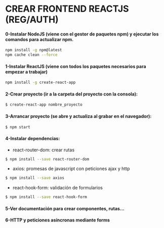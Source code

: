 # CREAR FRONTEND REACTJS (REG/AUTH)

#### 0-Instalar NodeJS (viene con el gestor de paquetes npm) y ejecutar los comandos para actualizar npm.
```sh
npm install -g npm@latest
npm cache clean --force
```

#### 1-Instalar ReactJS (viene con todos los paquetes necesarios para empezar a trabajar)
```sh
npm install -g create-react-app
```

#### 2-Crear proyecto (ir a la carpeta del proyecto con la consola):
```sh
$ create-react-app nombre_proyecto
```
#### 3-Arrancar proyecto (se abre y actualiza al grabar en el navegador):
```sh
$ npm start
```

#### 4-Instalar dependencias:
- react-router-dom: crear rutas
```sh
$ npm install --save react-router-dom
```
- axios: promesas de javascript con peticiones ajax y http
```sh
$ npm install --save axios
```
- react-hook-form: validación de formularios
```sh
$ npm install --save react-hook-form

```
#### 5-Ver documentación para crear componentes, rutas...

#### 6-HTTP y peticiones asíncronas mediante forms

